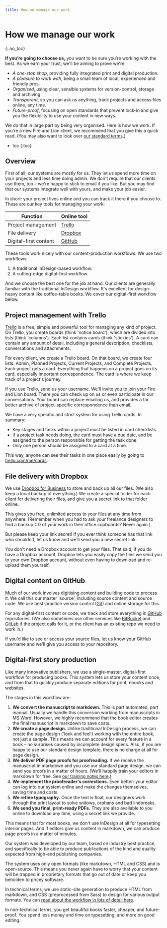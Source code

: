 ```yaml
---
title: How we manage our work
---
```


# How we manage our work
{:.no_toc}

**If you’re going to choose us,** you want to be sure you’re working with the best. As we earn your trust, we'll be aiming to prove we're:

* *A one-stop shop*, providing fully integrated print and digital production.
* *A pleasure to work with*, being a small team of local, experienced and friendly pros.
* *Organised*, using clear, sensible systems for version-control, storage and archiving.
* *Transparent*, so you can ask us anything, track projects and access files online, any time.
* *Future-proof*, focusing on open standards that prevent lock-in and give you the flexibility to use your content in new ways.

We do that in large part by being very organised. Here is how we work. If you're a new Fire and Lion client, we recommend that you give this a quick read. (You may also want to look over [our standard terms]({{site.baseurl}}/terms).)

* toc
{:toc}

## Overview

First of all, our systems are mostly for us. They let us spend more time on your projects and less time doing admin. We don't require that our clients use them, too – we're happy to stick to email if you like. But you may find that our systems integrate well with yours, and make your job easier. 

In short: your project lives online and you can track it there if you choose to. These are our key tools for managing your work:

| Function | Online tool |
|---|---
| Project management | [Trello](http://trello.com) |
| File delivery | [Dropbox](http://dropbox.com) |
| Digital-first content | [GitHub](http://github.com) |

These tools work nicely with our content-production workflows. We use two workflows:

1. A traditional InDesign-based workflow.
2. A cutting-edge digital-first workflow.

And we choose the best one for the job at hand. Our clients are generally familiar with the traditional InDesign workflow. It's excellent for design-heavy content like coffee-table books. We cover our digital-first workflow below.

## Project management with Trello

[Trello](http://trello) is a free, simple and powerful tool for managing any kind of project. On Trello, you create boards (think 'notice board'), which are divided into lists (think 'columns'). Each list contains cards (think 'stickies'). A card can contain any amount of detail, including a general description, checklists, conversations and attachments.

For every client, we create a Trello board. On that board, we create four lists: Admin, Planned Projects, Current Projects, and Complete Projects. Each project gets a card. Everything that happens on a project goes on its card, especially important correspondence. The card is where we keep track of a project's journey.

If you use Trello, send us your username. We'll invite you to join your Fire and Lion board. There you can check up on us or even participate in our conversations. Your board can replace emailing us, and provides a far better archive of project-specific correspondence than email.

We have a very specific and strict system for using Trello cards. In summary:

* Key stages and tasks within a project must be listed in card checklists.
* If a project task needs doing, the card must have a due date, and be assigned to the person responsible for getting the task done.
* Only one person should be assigned to a card at a time.

This way, anyone can see their tasks in one place easily by going to [trello.com/me/cards](https://trello.com/me/cards).

## File delivery with Dropbox

We use [Dropbox for Business](https://www.dropbox.com/business) to store and back up all our files. (We also keep a local backup of everything.) We create a special folder for each client for delivering their files, and give you a secret link to that folder online.

This gives you free, unlimited access to your files at any time from anywhere. (Remember when you had to ask your freelance designers to find a backup CD of your work in their office cupboards? Never again.)

But please keep your link secret! If you ever think someone has that link who shouldn't, let us know and we'll send you a new secret link.

You don't need a Dropbox account to get your files. That said, if you do have a Dropbox account, Dropbox lets you easily copy the files we send you to your own Dropbox account, without even having to download and re-upload them yourself.

## Digital content on GitHub

Much of our work involves digitising content and building code to process it. We call this our master 'source', including source content and source code. We use best-practice version control ([Git](https://en.wikipedia.org/wiki/Git_(software))) and online storage for this. 

For any digital-first content or code, we track and store everything in [GitHub](http://github.com) repositories. (We also sometimes use other services like [BitBucket](http://bitbucket.org) and [GitLab](http://gitlab.com) if the project calls for it, or the client has an existing repo we need to work in.)

If you'd like to see or access your source files, let us know your GitHub username and we'll give you access to your repository.

## Digital-first story production

Like many innovative publishers, we use a single-master, digital-first workflow for producing books. This system lets us store your content once, and from that to quickly produce separate editions for print, ebooks and websites.

The stages in this workflow are:

1. **We convert the manuscript to markdown.** This is part automated, part manual. Usually we handle this conversion working from manuscripts in MS Word. However, we highly recommend that the book editor creates the final manuscript in markdown to save costs.
2. **We create a page design.** Unlike traditional InDesign process, we can create the page design ('look and feel') working with the entire book, not just a sample. This means we can account for every feature in a book – no surprises caused by incomplete design specs. Also, if you are happy to use our standard design template, there is no charge at all for page design.
3. **We deliver PDF page proofs for proofreading.** If we receive the manuscript in markdown and you use our standard page design, we can send you proofs in a matter of hours. (We'll happily train your editors in markdown for free. See [our training notes here](http://electricbookworks.github.io/electric-book-workflow/guide/03-markdown.html#markdown).)
4. **We implement the proofreader's corrections.** Even better: your editor can log into our system online and make the changes themselves, saving time and costs.
5. **We refine typography.** Once the text is final, our designers work through the print layout to solve widows, orphans and bad linebreaks.
6. **We send you final, print-ready PDFs.** They are also available to you online to download any time, using a secret link we provide.

This means that for most books, we don't use InDesign at all for typesetting interior pages. And if editors give us content in markdown, we can produce page proofs in a matter of minutes.

Our system was developed by our team, based on industry best practice, and specifically to be able to produce publications of the kind and quality expected from high-end publishing companies.

The system uses only open formats (like markdown, HTML and CSS) and is open-source. This means you never again have to worry that your content will be trapped in proprietary formats that go out of date or keep you beholden to pricey software.

In technical terms, we use static-site generation to produce HTML from markdown, and CSS (preprocessed from Sass) to design for various output formats. You can [read about the workflow in lots of detail here](http://electricbookworks.github.io/electric-book-workflow/).

In non-technical terms, you get beautiful books faster, cheaper, and future-proof. You spend less money and time on typesetting, and more on good editing.
